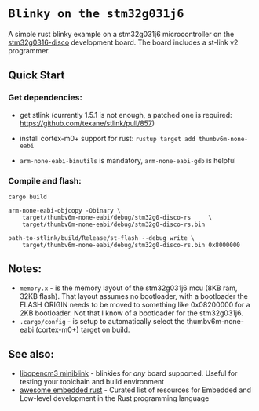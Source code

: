 # `Blinky on the stm32g031j6`

A simple rust blinky example on a stm32g031j6 microcontroller on the
[stm32g0316-disco](https://www.st.com/en/evaluation-tools/stm32g0316-disco.html)
development board. The board includes a st-link v2 programmer.

## Quick Start

### Get dependencies:

- get stlink (currently 1.5.1 is not enough, a patched one
  is required: https://github.com/texane/stlink/pull/857)

- install cortex-m0+ support for rust: `rustup target add thumbv6m-none-eabi`

- `arm-none-eabi-binutils` is mandatory, `arm-none-eabi-gdb` is helpful

### Compile and flash:

```
cargo build

arm-none-eabi-objcopy -Obinary \
    target/thumbv6m-none-eabi/debug/stm32g0-disco-rs     \
    target/thumbv6m-none-eabi/debug/stm32g0-disco-rs.bin

path-to-stlink/build/Release/st-flash --debug write \
    target/thumbv6m-none-eabi/debug/stm32g0-disco-rs.bin 0x8000000
```

## Notes:

* `memory.x` - is the memory layout of the stm32g031j6 mcu (8KB ram, 32KB flash).
  That layout assumes no bootloader, with a bootloader the FLASH ORIGIN needs
  to be moved to something like 0x08200000 for a 2KB bootloader. Not that I
  know of a bootloader for the stm32g031j6.
* `.cargo/config` - is setup to automatically select the thumbv6m-none-eabi (cortex-m0+)
  target on build.


## See also:

* [libopencm3 miniblink](https://github.com/libopencm3/libopencm3-miniblink) - blinkies for _any_ board supported. Useful for testing your toolchain and build environment
* [awesome embedded rust](https://github.com/rust-embedded/awesome-embedded-rust) - Curated list of resources for Embedded and Low-level development in the Rust programming language

